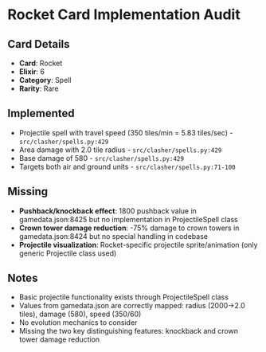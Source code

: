 # Rocket Card Implementation Audit

## Card Details
- **Card**: Rocket
- **Elixir**: 6
- **Category**: Spell
- **Rarity**: Rare

## Implemented
- Projectile spell with travel speed (350 tiles/min = 5.83 tiles/sec) - `src/clasher/spells.py:429`
- Area damage with 2.0 tile radius - `src/clasher/spells.py:429`
- Base damage of 580 - `src/clasher/spells.py:429`
- Targets both air and ground units - `src/clasher/spells.py:71-100`

## Missing
- **Pushback/knockback effect**: 1800 pushback value in gamedata.json:8425 but no implementation in ProjectileSpell class
- **Crown tower damage reduction**: -75% damage to crown towers in gamedata.json:8424 but no special handling in codebase
- **Projectile visualization**: Rocket-specific projectile sprite/animation (only generic Projectile class used)

## Notes
- Basic projectile functionality exists through ProjectileSpell class
- Values from gamedata.json are correctly mapped: radius (2000→2.0 tiles), damage (580), speed (350/60)
- No evolution mechanics to consider
- Missing the two key distinguishing features: knockback and crown tower damage reduction